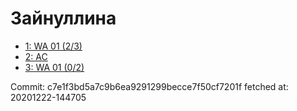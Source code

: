 # Зайнуллина
- [1: WA 01 (2/3)](1.md)
- [2: AC](2.md)
- [3: WA 01 (0/2)](3.md)

Commit: c7e1f3bd5a7c9b6ea9291299becce7f50cf7201f
 fetched at: 20201222-144705

